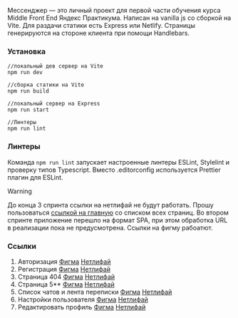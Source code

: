 Мессенджер — это личный проект для первой части обучения курса Middle Front End Яндекс Практикума. Написан на vanilla js со сборкой на Vite. Для раздачи статики есть Express или Netlify. Страницы генерируются на стороне клиента при помощи Handlebars.


### Установка
```
//локальный дев сервер на Vite
npm run dev

//сборка статики на Vite
npm run build

//локальный сервер на Express
npm run start

//Линтеры
npm run lint
```

### Линтеры
Команда `npm run lint` запускает настроенные линтеры ESLint, Stylelint и проверку типов Typescript. Вместо .editorconfig используется Prettier плагин для ESLint.

> [!WARNING]
> До конца 3 спринта ссылки на нетлифай не будут работать. Прошу пользоваться [ссылкой на главную](https://deploy--magnificent-bunny-1cd7ad.netlify.app) со списком всех страниц. Во втором спринте приложение перешло на формат SPA, при этом обработка URL в реализации пока не предусмотрена. Ссылки на фигму рабоатют. 

### Ссылки
1. Авторизация [Фигма](https://www.figma.com/file/hlfNnkWI5MQKl2S68cW19f/msg?type=design&node-id=1%3A663&mode=design&t=Sydz6P14fpzl64dX-1) [Нетлифай](https://deploy--magnificent-bunny-1cd7ad.netlify.app/src/pages/login/)
1. Регистрация [Фигма](https://www.figma.com/file/hlfNnkWI5MQKl2S68cW19f/msg?type=design&node-id=1%3A721&mode=design&t=Sydz6P14fpzl64dX-1) [Нетлифай](https://deploy--magnificent-bunny-1cd7ad.netlify.app/src/pages/register/)
1. Страница 404 [Фигма](https://www.figma.com/file/hlfNnkWI5MQKl2S68cW19f/msg?type=design&node-id=1%3A675&mode=design&t=Sydz6P14fpzl64dX-1) [Нетлифай](https://deploy--magnificent-bunny-1cd7ad.netlify.app/src/pages/404/)
1. Страница 5** [Фигма](https://www.figma.com/file/hlfNnkWI5MQKl2S68cW19f/msg?type=design&node-id=1%3A679&mode=design&t=Sydz6P14fpzl64dX-1) [Нетлифай](https://deploy--magnificent-bunny-1cd7ad.netlify.app/src/pages/5xx/)
1. Список чатов и лента переписки [Фигма](https://www.figma.com/file/hlfNnkWI5MQKl2S68cW19f/msg?type=design&node-id=42%3A37&mode=design&t=Sydz6P14fpzl64dX-1) [Нетлифай](https://deploy--magnificent-bunny-1cd7ad.netlify.app/src/pages/chat/)
1. Настройки пользователя [Фигма](https://www.figma.com/file/hlfNnkWI5MQKl2S68cW19f/msg?type=design&node-id=84%3A210&mode=design&t=Sydz6P14fpzl64dX-1) [Нетлифай](https://deploy--magnificent-bunny-1cd7ad.netlify.app/src/pages/profile/)
1. Редактировать профиль [Фигма](https://www.figma.com/file/hlfNnkWI5MQKl2S68cW19f/msg?type=design&node-id=107%3A2&mode=design&t=RrOOTGs8NS3TZpgd-1) [Нетлифай](https://deploy--magnificent-bunny-1cd7ad.netlify.app/src/pages/profile/edit/)
